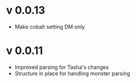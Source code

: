 # v 0.0.13

* Make cobalt setting DM only

# v 0.0.11

* Improved parsing for Tasha's changes
* Structure in place for handling monster parsing
